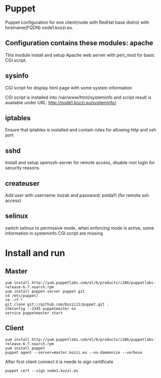 Puppet
======

Puppet configuration for one client(node with RedHat base distro) with hostname(FQDN) node1.kozzi.eu.

Configuration contains these modules:
apache
-----
This module install and setup Apache web server with perl_mod for basic
CGI script.

sysinfo
------
CGI script for display html page with some system information

CGI script is installed into /var/www/html/systeminfo and script
result is available under URL: http://node1.kozzi.eu/systeminfo/

iptables
-------
Ensure that iptables is installed and contain rules for allowing http and ssh port 

sshd
----
Install and setup openssh-server for remote access, disable root login for security reasons

createuser
---------
Add user with username: kozak and password: polda11 (for remote ssh access)

selinux
------
switch selinux to permissive mode, when enforcing mode is active, some information in systeminfo CGI script are missing

Install and run
=============

Master
-----
    yum install http://yum.puppetlabs.com/el/6/products/i386/puppetlabs-release-6-7.noarch.rpm
    yum install puppet-server puppet git
    cd /etc/puppet/
    rm -rf *
    git clone git://github.com/Kozzi11/puppet.git .
    chkconfig --2345 puppetmaster on
    service puppetmaster start

Client 
-----
    yum install http://yum.puppetlabs.com/el/6/products/i386/puppetlabs-release-6-7.noarch.rpm
    yum install puppet
    puppet agent --server=master.kozzi.eu --no-daemonize --verbose

After first client connect it is neede to sign certificate

    puppet cert --sign node1.kozzi.eu
    











